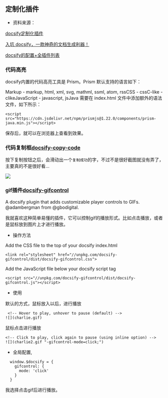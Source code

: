 ## 定制化插件



- 资料来源：


[docsify定制化插件](https://blog.csdn.net/Lonelyooacz/article/details/103490545)

[入坑 docsify，一款神奇的文档生成利器！](https://baijiahao.baidu.com/s?id=1683928475208184783&wfr=spider&for=pc)

[docsify的配置+全插件列表](https://xhhdd.cc/index.php/archives/80/comment-page-1)

### 代码高亮

docsify内置的代码高亮工具是 Prism。Prism 默认支持的语言如下：

Markup - markup, html, xml, svg, mathml, ssml, atom, rssCSS - cssC-like - clikeJavaScript - javascript, jsJava 需要在 index.html 文件中添加额外的语法文件，如下所示：

```
<script src="https://cdn.jsdelivr.net/npm/prismjs@1.22.0/components/prism-java.min.js"></script>
```

保存后，就可以在浏览器上查看到效果。



### 代码复制框[docsify-copy-code](https://github.com/jperasmus/docsify-copy-code)

按下复制按钮之后，会滑动出一个`复制成功`的字，不过不是很好截图就没有弄了，主要真的不是很好看...

![](https://tva1.sinaimg.cn/large/e6c9d24egy1h0e1wq4ohuj21hc06w3yf.jpg)

### gif插件[docsify-gifcontrol](https://gbodigital.github.io/docsify-gifcontrol/#/)

A docsify plugin that adds customizable player controls to GIFs. @adambergman from @gbodigital.

我就喜欢这种简单易懂的插件，它可以控制gif的播放形式。比如点击播放，或者是鼠标放到图片上才进行播放。

- 操作方法

Add the CSS file to the top of your docsify index.html

```
<link rel="stylesheet" href="//unpkg.com/docsify-gifcontrol/dist/docsify-gifcontrol.css">
```

Add the JavaScript file below your docsify script tag

```
<script src="//unpkg.com/docsify-gifcontrol/dist/docsify-gifcontrol.js"></script>
```

- 使用

默认的方式，鼠标放入以后，进行播放

```
 <!-- Hover to play, unhover to pause (default) -->
![](charlie.gif)
```

鼠标点击进行播放

```
<!-- Click to play, click again to pause (using inline option) -->
![](charlie2.gif "-gifcontrol-mode=click;")
```

- 全局配置,

```
  window.$docsify = {
    gifcontrol: {
      mode: 'click'
    }
  }
```

我选择点击gif后进行播放。